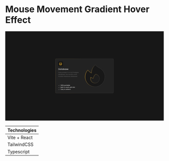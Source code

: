 # Mouse Movement Gradient Hover Effect

<img src="./src/assets/final.png" alt="Final">

| Technologies  |
| ------------- |
| Vite + React  |
| TailwindCSS   |
| Typescript    |